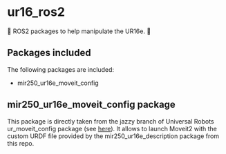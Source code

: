 # ur16_ros2
:dizzy: ROS2 packages to help manipulate the UR16e. :dizzy:

## Packages included
The following packages are included:
- mir250_ur16e_moveit_config

## mir250_ur16e_moveit_config package
This package is directly taken from the jazzy branch of Universal Robots ur_moveit_config package (see [here](https://github.com/UniversalRobots/Universal_Robots_ROS2_Driver/tree/jazzy/ur_moveit_config)). It allows to launch Moveit2 with the custom URDF file provided by the mir250_ur16e_description package from this repo.
